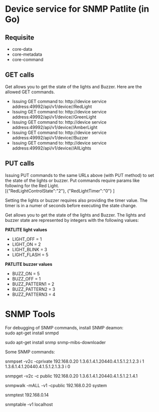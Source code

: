 Device service for SNMP Patlite (in Go)
=======================================

Requisite
---------
- core-data
- core-metadata
- core-command

GET calls
---------
Get allows you to get the state of the lights and Buzzer.  Here are the allowed GET commands.
- Issuing GET command to: http://device service address:49992/api/v1/device/<device id>/RedLight
- Issuing GET command to: http://device service address:49992/api/v1/device/<device id>/GreenLight
- Issuing GET command to: http://device service address:49992/api/v1/device/<device id>/AmberLight
- Issuing GET command to: http://device service address:49992/api/v1/device/<device id>/Buzzer
- Issuing GET command to: http://device service address:49992/api/v1/device/<device id>/AllLights


PUT calls
---------
Issuing PUT commands to the same URLs above (with PUT method) to set the state of the lights or buzzer.  Put commands require params like following for the Red Light.  
[{"RedLightControlState":"2"}, {"RedLightTimer":"0"} ]

Setting the lights or buzzer requires also providing the timer value.  The timer is in a numer of seconds before executing the state change.

Get allows you to get the state of the lights and Buzzer.  The lights and buzzer state are represented by integers with the following values:

**PATLITE light values**
- LIGHT_OFF   = 1
- LIGHT_ON    = 2
- LIGHT_BLINK = 3
- LIGHT_FLASH = 5

**PATLITE buzzer values**
- BUZZ_ON       = 5
- BUZZ_OFF      = 1
- BUZZ_PATTERN1 = 2
- BUZZ_PATTERN2 = 3
- BUZZ_PATTERN3 = 4

SNMP Tools
==========
For debugging of SNMP commands, install SNMP deamon:  
sudo apt-get install snmpd

sudo apt-get install snmp snmp-mibs-downloader

Some SNMP commands:

snmpset  -v2c -cprivate 192.168.0.20 1.3.6.1.4.1.20440.4.1.5.1.2.1.2.3 i 1 1.3.6.1.4.1.20440.4.1.5.1.2.1.3.3 i 0

snmpget -v2c -c public 192.168.0.20 1.3.6.1.4.1.20440.4.1.5.1.2.1.4.1

snmpwalk -mALL -v1 -cpublic 192.168.0.20 system

snmptest 192.168.0.14

snmptable -v1 localhost


